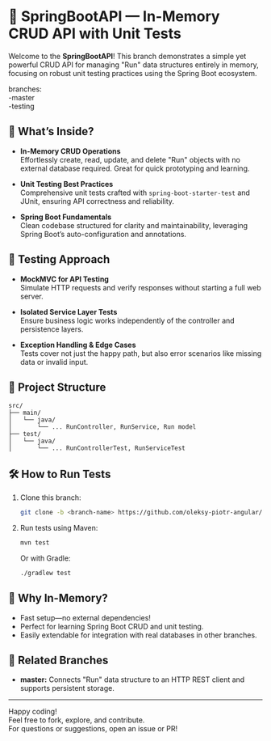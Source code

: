 # 🏃 SpringBootAPI — In-Memory CRUD API with Unit Tests

Welcome to the **SpringBootAPI**! This branch demonstrates a simple yet powerful CRUD API for managing "Run" data structures entirely in memory, focusing on robust unit testing practices using the Spring Boot ecosystem.

branches:<br>
-master<br>
-testing

## 🚀 What’s Inside?

- **In-Memory CRUD Operations**  
  Effortlessly create, read, update, and delete "Run" objects with no external database required. Great for quick prototyping and learning.

- **Unit Testing Best Practices**  
  Comprehensive unit tests crafted with `spring-boot-starter-test` and JUnit, ensuring API correctness and reliability.

- **Spring Boot Fundamentals**  
  Clean codebase structured for clarity and maintainability, leveraging Spring Boot’s auto-configuration and annotations.

## 🧪 Testing Approach

- **MockMVC for API Testing**  
  Simulate HTTP requests and verify responses without starting a full web server.

- **Isolated Service Layer Tests**  
  Ensure business logic works independently of the controller and persistence layers.

- **Exception Handling & Edge Cases**  
  Tests cover not just the happy path, but also error scenarios like missing data or invalid input.

## 📁 Project Structure

```plaintext
src/
├── main/
│   └── java/
│       └── ... RunController, RunService, Run model
├── test/
│   └── java/
│       └── ... RunControllerTest, RunServiceTest
```

## 🛠️ How to Run Tests

1. Clone this branch:
    ```bash
    git clone -b <branch-name> https://github.com/oleksy-piotr-angular/SpringBootAPI.git
    ```
2. Run tests using Maven:
    ```bash
    mvn test
    ```
   Or with Gradle:
    ```bash
    ./gradlew test
    ```

## 🌳 Why In-Memory?

- Fast setup—no external dependencies!
- Perfect for learning Spring Boot CRUD and unit testing.
- Easily extendable for integration with real databases in other branches.

## 🔗 Related Branches

- **master:** Connects "Run" data structure to an HTTP REST client and supports persistent storage.

---

Happy coding!  
Feel free to fork, explore, and contribute.  
For questions or suggestions, open an issue or PR!
